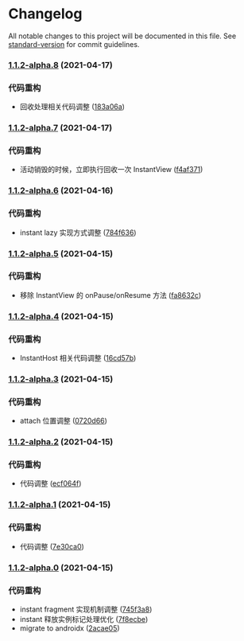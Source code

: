 # Changelog

All notable changes to this project will be documented in this file. See [standard-version](https://github.com/conventional-changelog/standard-version) for commit guidelines.

### [1.1.2-alpha.8](https://github.com/VerstSiu/frame_pagercompare/1.1.2-alpha.7...1.1.2-alpha.8) (2021-04-17)


### 代码重构

* 回收处理相关代码调整 ([183a06a](https://github.com/VerstSiu/frame_pagercommit/183a06a32d289b11362fb18707909a20d8e52ae0))

### [1.1.2-alpha.7](https://github.com/VerstSiu/frame_pagercompare/1.1.2-alpha.6...1.1.2-alpha.7) (2021-04-17)


### 代码重构

* 活动销毁的时候，立即执行回收一次 InstantView ([f4af371](https://github.com/VerstSiu/frame_pagercommit/f4af37110b50c8e671f5c9f6a085416d662d7a70))

### [1.1.2-alpha.6](https://github.com/VerstSiu/frame_pagercompare/1.1.2-alpha.5...1.1.2-alpha.6) (2021-04-16)


### 代码重构

* instant lazy 实现方式调整 ([784f636](https://github.com/VerstSiu/frame_pagercommit/784f636fc8bccafeb61ad53d59bd12f4677f4da3))

### [1.1.2-alpha.5](https://github.com/VerstSiu/frame_pagercompare/1.1.2-alpha.4...1.1.2-alpha.5) (2021-04-15)


### 代码重构

* 移除 InstantView 的 onPause/onResume 方法 ([fa8632c](https://github.com/VerstSiu/frame_pagercommit/fa8632c45c863ec685240d3cb093e8d5ab7282b4))

### [1.1.2-alpha.4](https://github.com/VerstSiu/frame_pagercompare/1.1.2-alpha.3...1.1.2-alpha.4) (2021-04-15)


### 代码重构

* InstantHost 相关代码调整 ([16cd57b](https://github.com/VerstSiu/frame_pagercommit/16cd57b23e9a9b68d1986069414d45c30d824bd5))

### [1.1.2-alpha.3](https://github.com/VerstSiu/frame_pagercompare/1.1.2-alpha.2...1.1.2-alpha.3) (2021-04-15)


### 代码重构

* attach 位置调整 ([0720d66](https://github.com/VerstSiu/frame_pagercommit/0720d66c506943725dd2bb431bfd49e6ff89b220))

### [1.1.2-alpha.2](https://github.com/VerstSiu/frame_pagercompare/1.1.2-alpha.1...1.1.2-alpha.2) (2021-04-15)


### 代码重构

* 代码调整 ([ecf064f](https://github.com/VerstSiu/frame_pagercommit/ecf064f7783a1590b79b0230363b10c59dd116e0))

### [1.1.2-alpha.1](https://github.com/VerstSiu/frame_pagercompare/1.1.2-alpha.0...1.1.2-alpha.1) (2021-04-15)


### 代码重构

* 代码调整 ([7e30ca0](https://github.com/VerstSiu/frame_pagercommit/7e30ca003a54cc9715f352df848000dc0ebbeeaa))

### [1.1.2-alpha.0](https://github.com/VerstSiu/frame_pagercompare/1.1.1...1.1.2-alpha.0) (2021-04-15)


### 代码重构

* instant fragment 实现机制调整 ([745f3a8](https://github.com/VerstSiu/frame_pagercommit/745f3a8149e6bda1cebd0dfa538e303c51ef42e6))
* instant 释放实例标记处理优化 ([7f8ecbe](https://github.com/VerstSiu/frame_pagercommit/7f8ecbeae9786bc4405d96b88ad46b8754c4524a))
* migrate to androidx ([2acae05](https://github.com/VerstSiu/frame_pagercommit/2acae055e6837a1f7a06091f005a67c1ef807755))
